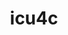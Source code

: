 ---
title: "icu4c"
layout: cache
categories: [package, develop]
meta: {"compilers": ["cce@=18.0.0", "gcc@=10.3.0", "gcc@=11.1.0", "gcc@=11.4.0", "gcc@=12.4.0", "gcc@=13.2.0", "gcc@=7.3.1", "gcc@=7.5.0", "gcc@=9.4.0", "oneapi@=2024.2.1"], "num_specs": 133, "num_specs_by_stack": {"aws-isc": 1, "aws-isc-aarch64": 1, "aws-pcluster-neoverse_v1": 5, "aws-pcluster-x86_64_v4": 10, "build_systems": 5, "data-vis-sdk": 6, "e4s": 33, "e4s-cray-rhel": 6, "e4s-cray-sles": 2, "e4s-neoverse-v2": 16, "e4s-neoverse_v1": 6, "e4s-oneapi": 27, "e4s-power": 3, "e4s-rocm-external": 7, "hep": 6, "ml-linux-x86_64-rocm": 6, "root": 133}, "oss": ["amzn2", "rhel8", "sle_hpc15", "ubuntu18.04", "ubuntu20.04", "ubuntu22.04", "ubuntu24.04"], "platforms": ["linux"], "stacks": ["aws-isc", "aws-isc-aarch64", "aws-pcluster-neoverse_v1", "aws-pcluster-x86_64_v4", "build_systems", "data-vis-sdk", "e4s", "e4s-cray-rhel", "e4s-cray-sles", "e4s-neoverse-v2", "e4s-neoverse_v1", "e4s-oneapi", "e4s-power", "e4s-rocm-external", "hep", "ml-linux-x86_64-rocm", "root"], "targets": ["aarch64", "neoverse_v1", "neoverse_v2", "ppc64le", "x86_64_v3", "x86_64_v4"], "versions": ["74.2", "76.1"]}
spec_details: [{"compiler": "gcc@=13.2.0", "hash": "2dycgjftz2xmjqbgqxnlfvg4mc3ch3q7", "os": "ubuntu24.04", "platform": "linux", "size": "-", "stacks": ["ml-linux-x86_64-rocm", "root"], "tarball": "https://binaries.spack.io/develop/build_cache/linux-ubuntu24.04-x86_64_v3/gcc-13.2.0/icu4c-74.2/linux-ubuntu24.04-x86_64_v3-gcc-13.2.0-icu4c-74.2-2dycgjftz2xmjqbgqxnlfvg4mc3ch3q7.spack", "target": "x86_64_v3", "variants": ["build_system=autotools", "cxxstd=11"], "versions": ["74.2"]}, {"compiler": "gcc@=7.5.0", "hash": "2hjjama2ca3eojd4ncenxho35m4kvoaa", "os": "ubuntu18.04", "platform": "linux", "size": "-", "stacks": ["build_systems", "root"], "tarball": "https://binaries.spack.io/develop/build_cache/linux-ubuntu18.04-x86_64_v3/gcc-7.5.0/icu4c-74.2/linux-ubuntu18.04-x86_64_v3-gcc-7.5.0-icu4c-74.2-2hjjama2ca3eojd4ncenxho35m4kvoaa.spack", "target": "x86_64_v3", "variants": ["build_system=autotools", "cxxstd=11"], "versions": ["74.2"]}, {"compiler": "gcc@=12.4.0", "hash": "2mwza352e4biuxl7u5z3b6kxkhknjqoc", "os": "amzn2", "platform": "linux", "size": "-", "stacks": ["aws-pcluster-neoverse_v1", "root"], "tarball": "https://binaries.spack.io/develop/build_cache/linux-amzn2-neoverse_v1/gcc-12.4.0/icu4c-74.2/linux-amzn2-neoverse_v1-gcc-12.4.0-icu4c-74.2-2mwza352e4biuxl7u5z3b6kxkhknjqoc.spack", "target": "neoverse_v1", "variants": ["build_system=autotools", "cxxstd=11"], "versions": ["74.2"]}, {"compiler": "gcc@=11.4.0", "hash": "3ccrvafnd7i5oo6dv3qziqehnow5w2hq", "os": "ubuntu22.04", "platform": "linux", "size": "-", "stacks": ["hep", "root"], "tarball": "https://binaries.spack.io/develop/build_cache/linux-ubuntu22.04-x86_64_v3/gcc-11.4.0/icu4c-74.2/linux-ubuntu22.04-x86_64_v3-gcc-11.4.0-icu4c-74.2-3ccrvafnd7i5oo6dv3qziqehnow5w2hq.spack", "target": "x86_64_v3", "variants": ["build_system=autotools", "cxxstd=11"], "versions": ["74.2"]}, {"compiler": "oneapi@=2024.2.1", "hash": "3fyvt726uvox6hojzk6kyc7x3aiqata2", "os": "ubuntu22.04", "platform": "linux", "size": "-", "stacks": ["e4s-oneapi", "root"], "tarball": "https://binaries.spack.io/develop/build_cache/linux-ubuntu22.04-x86_64_v3/oneapi-2024.2.1/icu4c-76.1/linux-ubuntu22.04-x86_64_v3-oneapi-2024.2.1-icu4c-76.1-3fyvt726uvox6hojzk6kyc7x3aiqata2.spack", "target": "x86_64_v3", "variants": ["build_system=autotools", "cxxstd=17"], "versions": ["76.1"]}, {"compiler": "gcc@=11.4.0", "hash": "3mv6ongcc2t7hxjuypibzcrfwekqnsu7", "os": "ubuntu22.04", "platform": "linux", "size": "-", "stacks": ["e4s-neoverse-v2", "root"], "tarball": "https://binaries.spack.io/develop/build_cache/linux-ubuntu22.04-neoverse_v2/gcc-11.4.0/icu4c-74.2/linux-ubuntu22.04-neoverse_v2-gcc-11.4.0-icu4c-74.2-3mv6ongcc2t7hxjuypibzcrfwekqnsu7.spack", "target": "neoverse_v2", "variants": ["build_system=autotools", "cxxstd=11"], "versions": ["74.2"]}, {"compiler": "oneapi@=2024.2.1", "hash": "4i5decjzn5smtytq23lltwoqhid2cisw", "os": "ubuntu22.04", "platform": "linux", "size": "-", "stacks": ["e4s-oneapi", "root"], "tarball": "https://binaries.spack.io/develop/build_cache/linux-ubuntu22.04-x86_64_v3/oneapi-2024.2.1/icu4c-74.2/linux-ubuntu22.04-x86_64_v3-oneapi-2024.2.1-icu4c-74.2-4i5decjzn5smtytq23lltwoqhid2cisw.spack", "target": "x86_64_v3", "variants": ["build_system=autotools", "cxxstd=11"], "versions": ["74.2"]}, {"compiler": "gcc@=12.4.0", "hash": "4ijedl6gedqnsy4tvbrpkvpnxvljogjk", "os": "amzn2", "platform": "linux", "size": "-", "stacks": ["aws-pcluster-x86_64_v4", "root"], "tarball": "https://binaries.spack.io/develop/build_cache/linux-amzn2-x86_64_v3/gcc-12.4.0/icu4c-74.2/linux-amzn2-x86_64_v3-gcc-12.4.0-icu4c-74.2-4ijedl6gedqnsy4tvbrpkvpnxvljogjk.spack", "target": "x86_64_v3", "variants": ["build_system=autotools", "cxxstd=11"], "versions": ["74.2"]}, {"compiler": "oneapi@=2024.2.1", "hash": "4ot4tq7rkiek5qb7w3kilh6osi7dihz6", "os": "ubuntu22.04", "platform": "linux", "size": "-", "stacks": ["e4s-oneapi", "root"], "tarball": "https://binaries.spack.io/develop/build_cache/linux-ubuntu22.04-x86_64_v3/oneapi-2024.2.1/icu4c-76.1/linux-ubuntu22.04-x86_64_v3-oneapi-2024.2.1-icu4c-76.1-4ot4tq7rkiek5qb7w3kilh6osi7dihz6.spack", "target": "x86_64_v3", "variants": ["build_system=autotools", "cxxstd=17"], "versions": ["76.1"]}, {"compiler": "gcc@=11.4.0", "hash": "4qghe5lcrnb4zzeaata3m6ibjha6imbn", "os": "ubuntu22.04", "platform": "linux", "size": "-", "stacks": ["e4s", "root"], "tarball": "https://binaries.spack.io/develop/build_cache/linux-ubuntu22.04-x86_64_v3/gcc-11.4.0/icu4c-76.1/linux-ubuntu22.04-x86_64_v3-gcc-11.4.0-icu4c-76.1-4qghe5lcrnb4zzeaata3m6ibjha6imbn.spack", "target": "x86_64_v3", "variants": ["build_system=autotools", "cxxstd=17"], "versions": ["76.1"]}, {"compiler": "gcc@=11.4.0", "hash": "4ulmo6rbhhr47pa333cwkbp5g5n35jej", "os": "ubuntu22.04", "platform": "linux", "size": "-", "stacks": ["e4s", "root"], "tarball": "https://binaries.spack.io/develop/build_cache/linux-ubuntu22.04-x86_64_v3/gcc-11.4.0/icu4c-76.1/linux-ubuntu22.04-x86_64_v3-gcc-11.4.0-icu4c-76.1-4ulmo6rbhhr47pa333cwkbp5g5n35jej.spack", "target": "x86_64_v3", "variants": ["build_system=autotools", "cxxstd=17"], "versions": ["76.1"]}, {"compiler": "gcc@=11.4.0", "hash": "5ghighypwfp5aetmepl4vusjy7iii5jh", "os": "ubuntu22.04", "platform": "linux", "size": "-", "stacks": ["hep", "root"], "tarball": "https://binaries.spack.io/develop/build_cache/linux-ubuntu22.04-x86_64_v3/gcc-11.4.0/icu4c-74.2/linux-ubuntu22.04-x86_64_v3-gcc-11.4.0-icu4c-74.2-5ghighypwfp5aetmepl4vusjy7iii5jh.spack", "target": "x86_64_v3", "variants": ["build_system=autotools", "cxxstd=11"], "versions": ["74.2"]}, {"compiler": "gcc@=11.1.0", "hash": "5j4irz475swhfgw45ukweqgizc3v7dhj", "os": "ubuntu20.04", "platform": "linux", "size": "-", "stacks": ["data-vis-sdk", "root"], "tarball": "https://binaries.spack.io/develop/build_cache/linux-ubuntu20.04-x86_64_v3/gcc-11.1.0/icu4c-74.2/linux-ubuntu20.04-x86_64_v3-gcc-11.1.0-icu4c-74.2-5j4irz475swhfgw45ukweqgizc3v7dhj.spack", "target": "x86_64_v3", "variants": ["build_system=autotools", "cxxstd=11"], "versions": ["74.2"]}, {"compiler": "gcc@=12.4.0", "hash": "66rlggkhgnvcc7ur5knlv4rdy3hdv2dc", "os": "amzn2", "platform": "linux", "size": "-", "stacks": ["aws-pcluster-x86_64_v4", "root"], "tarball": "https://binaries.spack.io/develop/build_cache/linux-amzn2-x86_64_v4/gcc-12.4.0/icu4c-74.2/linux-amzn2-x86_64_v4-gcc-12.4.0-icu4c-74.2-66rlggkhgnvcc7ur5knlv4rdy3hdv2dc.spack", "target": "x86_64_v4", "variants": ["build_system=autotools", "cxxstd=11"], "versions": ["74.2"]}, {"compiler": "oneapi@=2024.2.1", "hash": "6mmnneebl74jy4gy5hta2ub6niln7dgu", "os": "ubuntu22.04", "platform": "linux", "size": "-", "stacks": ["e4s-oneapi", "root"], "tarball": "https://binaries.spack.io/develop/build_cache/linux-ubuntu22.04-x86_64_v3/oneapi-2024.2.1/icu4c-74.2/linux-ubuntu22.04-x86_64_v3-oneapi-2024.2.1-icu4c-74.2-6mmnneebl74jy4gy5hta2ub6niln7dgu.spack", "target": "x86_64_v3", "variants": ["build_system=autotools", "cxxstd=11"], "versions": ["74.2"]}, {"compiler": "gcc@=11.4.0", "hash": "6mxe7ubntpiui3akkgk3dt5auqfos2ll", "os": "ubuntu22.04", "platform": "linux", "size": "-", "stacks": ["e4s", "root"], "tarball": "https://binaries.spack.io/develop/build_cache/linux-ubuntu22.04-x86_64_v3/gcc-11.4.0/icu4c-74.2/linux-ubuntu22.04-x86_64_v3-gcc-11.4.0-icu4c-74.2-6mxe7ubntpiui3akkgk3dt5auqfos2ll.spack", "target": "x86_64_v3", "variants": ["build_system=autotools", "cxxstd=11"], "versions": ["74.2"]}, {"compiler": "oneapi@=2024.2.1", "hash": "6p4nk5voas3utzjtvqigezmoo2wu5elq", "os": "ubuntu22.04", "platform": "linux", "size": "-", "stacks": ["e4s-oneapi", "root"], "tarball": "https://binaries.spack.io/develop/build_cache/linux-ubuntu22.04-x86_64_v3/oneapi-2024.2.1/icu4c-74.2/linux-ubuntu22.04-x86_64_v3-oneapi-2024.2.1-icu4c-74.2-6p4nk5voas3utzjtvqigezmoo2wu5elq.spack", "target": "x86_64_v3", "variants": ["build_system=autotools", "cxxstd=11"], "versions": ["74.2"]}, {"compiler": "oneapi@=2024.2.1", "hash": "6pqifqsjtxgj65rx7d525qyzv7noooyv", "os": "ubuntu22.04", "platform": "linux", "size": "-", "stacks": ["e4s-oneapi", "root"], "tarball": "https://binaries.spack.io/develop/build_cache/linux-ubuntu22.04-x86_64_v3/oneapi-2024.2.1/icu4c-74.2/linux-ubuntu22.04-x86_64_v3-oneapi-2024.2.1-icu4c-74.2-6pqifqsjtxgj65rx7d525qyzv7noooyv.spack", "target": "x86_64_v3", "variants": ["build_system=autotools", "cxxstd=11"], "versions": ["74.2"]}, {"compiler": "gcc@=11.4.0", "hash": "6sfjmhjfmwpmvkvflns3a4kzflz2q4fg", "os": "ubuntu22.04", "platform": "linux", "size": "-", "stacks": ["e4s-neoverse-v2", "root"], "tarball": "https://binaries.spack.io/develop/build_cache/linux-ubuntu22.04-neoverse_v2/gcc-11.4.0/icu4c-76.1/linux-ubuntu22.04-neoverse_v2-gcc-11.4.0-icu4c-76.1-6sfjmhjfmwpmvkvflns3a4kzflz2q4fg.spack", "target": "neoverse_v2", "variants": ["build_system=autotools", "cxxstd=17"], "versions": ["76.1"]}, {"compiler": "oneapi@=2024.2.1", "hash": "6wbxpjfi7hlfzlq43ztmadqx6clk5m4s", "os": "ubuntu22.04", "platform": "linux", "size": "-", "stacks": ["e4s-oneapi", "root"], "tarball": "https://binaries.spack.io/develop/build_cache/linux-ubuntu22.04-x86_64_v3/oneapi-2024.2.1/icu4c-76.1/linux-ubuntu22.04-x86_64_v3-oneapi-2024.2.1-icu4c-76.1-6wbxpjfi7hlfzlq43ztmadqx6clk5m4s.spack", "target": "x86_64_v3", "variants": ["build_system=autotools", "cxxstd=17"], "versions": ["76.1"]}, {"compiler": "oneapi@=2024.2.1", "hash": "6zy76eucvtzhu5gbyn3mlnpre7xzgtli", "os": "ubuntu22.04", "platform": "linux", "size": "-", "stacks": ["e4s-oneapi", "root"], "tarball": "https://binaries.spack.io/develop/build_cache/linux-ubuntu22.04-x86_64_v3/oneapi-2024.2.1/icu4c-76.1/linux-ubuntu22.04-x86_64_v3-oneapi-2024.2.1-icu4c-76.1-6zy76eucvtzhu5gbyn3mlnpre7xzgtli.spack", "target": "x86_64_v3", "variants": ["build_system=autotools", "cxxstd=17"], "versions": ["76.1"]}, {"compiler": "gcc@=11.4.0", "hash": "76ylykgctcfpu2h6bmd3sr6njqoncpdq", "os": "ubuntu22.04", "platform": "linux", "size": "-", "stacks": ["hep", "root"], "tarball": "https://binaries.spack.io/develop/build_cache/linux-ubuntu22.04-x86_64_v3/gcc-11.4.0/icu4c-74.2/linux-ubuntu22.04-x86_64_v3-gcc-11.4.0-icu4c-74.2-76ylykgctcfpu2h6bmd3sr6njqoncpdq.spack", "target": "x86_64_v3", "variants": ["build_system=autotools", "cxxstd=11"], "versions": ["74.2"]}, {"compiler": "gcc@=12.4.0", "hash": "7dz3pd7bg5ctfj7hkixgmxos7sgyngrl", "os": "amzn2", "platform": "linux", "size": "-", "stacks": ["aws-pcluster-x86_64_v4", "root"], "tarball": "https://binaries.spack.io/develop/build_cache/linux-amzn2-x86_64_v4/gcc-12.4.0/icu4c-74.2/linux-amzn2-x86_64_v4-gcc-12.4.0-icu4c-74.2-7dz3pd7bg5ctfj7hkixgmxos7sgyngrl.spack", "target": "x86_64_v4", "variants": ["build_system=autotools", "cxxstd=11"], "versions": ["74.2"]}, {"compiler": "gcc@=11.4.0", "hash": "7onkacywafridtfukmrc5mdiekjbpubx", "os": "ubuntu22.04", "platform": "linux", "size": "-", "stacks": ["e4s-neoverse-v2", "root"], "tarball": "https://binaries.spack.io/develop/build_cache/linux-ubuntu22.04-neoverse_v2/gcc-11.4.0/icu4c-74.2/linux-ubuntu22.04-neoverse_v2-gcc-11.4.0-icu4c-74.2-7onkacywafridtfukmrc5mdiekjbpubx.spack", "target": "neoverse_v2", "variants": ["build_system=autotools", "cxxstd=11"], "versions": ["74.2"]}, {"compiler": "gcc@=12.4.0", "hash": "7s5wwqan45kevxibhxmkvyoce6xohdjb", "os": "amzn2", "platform": "linux", "size": "-", "stacks": ["aws-pcluster-x86_64_v4", "root"], "tarball": "https://binaries.spack.io/develop/build_cache/linux-amzn2-x86_64_v3/gcc-12.4.0/icu4c-74.2/linux-amzn2-x86_64_v3-gcc-12.4.0-icu4c-74.2-7s5wwqan45kevxibhxmkvyoce6xohdjb.spack", "target": "x86_64_v3", "variants": ["build_system=autotools", "cxxstd=11"], "versions": ["74.2"]}, {"compiler": "gcc@=11.1.0", "hash": "7wxvzpp2pgouigqparcw4j2r73ufylzr", "os": "ubuntu20.04", "platform": "linux", "size": "-", "stacks": ["data-vis-sdk", "root"], "tarball": "https://binaries.spack.io/develop/build_cache/linux-ubuntu20.04-x86_64_v3/gcc-11.1.0/icu4c-74.2/linux-ubuntu20.04-x86_64_v3-gcc-11.1.0-icu4c-74.2-7wxvzpp2pgouigqparcw4j2r73ufylzr.spack", "target": "x86_64_v3", "variants": ["build_system=autotools", "cxxstd=11"], "versions": ["74.2"]}, {"compiler": "gcc@=7.3.1", "hash": "7y5hupo5gvjuvmeowivmf5o5tzwgxa3c", "os": "amzn2", "platform": "linux", "size": "-", "stacks": ["aws-isc", "root"], "tarball": "https://binaries.spack.io/develop/build_cache/linux-amzn2-x86_64_v3/gcc-7.3.1/icu4c-74.2/linux-amzn2-x86_64_v3-gcc-7.3.1-icu4c-74.2-7y5hupo5gvjuvmeowivmf5o5tzwgxa3c.spack", "target": "x86_64_v3", "variants": ["build_system=autotools", "cxxstd=11"], "versions": ["74.2"]}, {"compiler": "oneapi@=2024.2.1", "hash": "7yz6jw4agg3isl4r7fhxmu2tvs6jgi6y", "os": "ubuntu22.04", "platform": "linux", "size": "-", "stacks": ["e4s-oneapi", "root"], "tarball": "https://binaries.spack.io/develop/build_cache/linux-ubuntu22.04-x86_64_v3/oneapi-2024.2.1/icu4c-74.2/linux-ubuntu22.04-x86_64_v3-oneapi-2024.2.1-icu4c-74.2-7yz6jw4agg3isl4r7fhxmu2tvs6jgi6y.spack", "target": "x86_64_v3", "variants": ["build_system=autotools", "cxxstd=11"], "versions": ["74.2"]}, {"compiler": "cce@=18.0.0", "hash": "a32tial5t7dbbse56z5pzlcx5vhuf7bg", "os": "rhel8", "platform": "linux", "size": "-", "stacks": ["e4s-cray-rhel", "root"], "tarball": "https://binaries.spack.io/develop/build_cache/linux-rhel8-x86_64_v3/cce-18.0.0/icu4c-74.2/linux-rhel8-x86_64_v3-cce-18.0.0-icu4c-74.2-a32tial5t7dbbse56z5pzlcx5vhuf7bg.spack", "target": "x86_64_v3", "variants": ["build_system=autotools", "cxxstd=11"], "versions": ["74.2"]}, {"compiler": "gcc@=12.4.0", "hash": "a4chyz3n5yunivzhrozzo7e3fiq52w4z", "os": "amzn2", "platform": "linux", "size": "-", "stacks": ["aws-pcluster-x86_64_v4", "root"], "tarball": "https://binaries.spack.io/develop/build_cache/linux-amzn2-x86_64_v3/gcc-12.4.0/icu4c-74.2/linux-amzn2-x86_64_v3-gcc-12.4.0-icu4c-74.2-a4chyz3n5yunivzhrozzo7e3fiq52w4z.spack", "target": "x86_64_v3", "variants": ["build_system=autotools", "cxxstd=11"], "versions": ["74.2"]}, {"compiler": "gcc@=11.4.0", "hash": "a7az2nppti6ip2cx3cct4h7xmi4y36fw", "os": "ubuntu22.04", "platform": "linux", "size": "-", "stacks": ["e4s-neoverse-v2", "root"], "tarball": "https://binaries.spack.io/develop/build_cache/linux-ubuntu22.04-neoverse_v2/gcc-11.4.0/icu4c-74.2/linux-ubuntu22.04-neoverse_v2-gcc-11.4.0-icu4c-74.2-a7az2nppti6ip2cx3cct4h7xmi4y36fw.spack", "target": "neoverse_v2", "variants": ["build_system=autotools", "cxxstd=17"], "versions": ["74.2"]}, {"compiler": "gcc@=11.4.0", "hash": "adybkmc3ta5wofhn3gmj2wjcyjpuptqu", "os": "ubuntu22.04", "platform": "linux", "size": "-", "stacks": ["e4s", "root"], "tarball": "https://binaries.spack.io/develop/build_cache/linux-ubuntu22.04-x86_64_v3/gcc-11.4.0/icu4c-76.1/linux-ubuntu22.04-x86_64_v3-gcc-11.4.0-icu4c-76.1-adybkmc3ta5wofhn3gmj2wjcyjpuptqu.spack", "target": "x86_64_v3", "variants": ["build_system=autotools", "cxxstd=17"], "versions": ["76.1"]}, {"compiler": "gcc@=12.4.0", "hash": "ahl6g4dn32rmi2wjd2rudlxi5ydnmk5y", "os": "amzn2", "platform": "linux", "size": "-", "stacks": ["aws-pcluster-x86_64_v4", "root"], "tarball": "https://binaries.spack.io/develop/build_cache/linux-amzn2-x86_64_v4/gcc-12.4.0/icu4c-74.2/linux-amzn2-x86_64_v4-gcc-12.4.0-icu4c-74.2-ahl6g4dn32rmi2wjd2rudlxi5ydnmk5y.spack", "target": "x86_64_v4", "variants": ["build_system=autotools", "cxxstd=11"], "versions": ["74.2"]}, {"compiler": "gcc@=11.4.0", "hash": "ajo5wwuybh3lkowviqa75x3ehqni3faz", "os": "ubuntu22.04", "platform": "linux", "size": "-", "stacks": ["e4s", "root"], "tarball": "https://binaries.spack.io/develop/build_cache/linux-ubuntu22.04-x86_64_v3/gcc-11.4.0/icu4c-76.1/linux-ubuntu22.04-x86_64_v3-gcc-11.4.0-icu4c-76.1-ajo5wwuybh3lkowviqa75x3ehqni3faz.spack", "target": "x86_64_v3", "variants": ["build_system=autotools", "cxxstd=17"], "versions": ["76.1"]}, {"compiler": "gcc@=11.4.0", "hash": "aoyfz4u46cxtbqbo63liometlq4r5asy", "os": "ubuntu22.04", "platform": "linux", "size": "-", "stacks": ["e4s-neoverse_v1", "root"], "tarball": "https://binaries.spack.io/develop/build_cache/linux-ubuntu22.04-neoverse_v1/gcc-11.4.0/icu4c-74.2/linux-ubuntu22.04-neoverse_v1-gcc-11.4.0-icu4c-74.2-aoyfz4u46cxtbqbo63liometlq4r5asy.spack", "target": "neoverse_v1", "variants": ["build_system=autotools", "cxxstd=17"], "versions": ["74.2"]}, {"compiler": "gcc@=11.4.0", "hash": "aq4lu6fjktimd5gtcxegqokcxqeqrdpu", "os": "ubuntu22.04", "platform": "linux", "size": "-", "stacks": ["e4s", "e4s-rocm-external", "root"], "tarball": "https://binaries.spack.io/develop/build_cache/linux-ubuntu22.04-x86_64_v3/gcc-11.4.0/icu4c-76.1/linux-ubuntu22.04-x86_64_v3-gcc-11.4.0-icu4c-76.1-aq4lu6fjktimd5gtcxegqokcxqeqrdpu.spack", "target": "x86_64_v3", "variants": ["build_system=autotools", "cxxstd=17"], "versions": ["76.1"]}, {"compiler": "oneapi@=2024.2.1", "hash": "aydwge2tmkxg2ae4syuw5tfgecbqjehn", "os": "ubuntu22.04", "platform": "linux", "size": "-", "stacks": ["e4s-oneapi", "root"], "tarball": "https://binaries.spack.io/develop/build_cache/linux-ubuntu22.04-x86_64_v3/oneapi-2024.2.1/icu4c-74.2/linux-ubuntu22.04-x86_64_v3-oneapi-2024.2.1-icu4c-74.2-aydwge2tmkxg2ae4syuw5tfgecbqjehn.spack", "target": "x86_64_v3", "variants": ["build_system=autotools", "cxxstd=17"], "versions": ["74.2"]}, {"compiler": "gcc@=13.2.0", "hash": "ayzgk246yx4swpl34lmzgv7pmn36nj3y", "os": "ubuntu24.04", "platform": "linux", "size": "-", "stacks": ["ml-linux-x86_64-rocm", "root"], "tarball": "https://binaries.spack.io/develop/build_cache/linux-ubuntu24.04-x86_64_v3/gcc-13.2.0/icu4c-74.2/linux-ubuntu24.04-x86_64_v3-gcc-13.2.0-icu4c-74.2-ayzgk246yx4swpl34lmzgv7pmn36nj3y.spack", "target": "x86_64_v3", "variants": ["build_system=autotools", "cxxstd=11"], "versions": ["74.2"]}, {"compiler": "gcc@=11.4.0", "hash": "biiz6xdzajtjvxpb25ekx4jlnc57vjl2", "os": "ubuntu22.04", "platform": "linux", "size": "-", "stacks": ["hep", "root"], "tarball": "https://binaries.spack.io/develop/build_cache/linux-ubuntu22.04-x86_64_v3/gcc-11.4.0/icu4c-74.2/linux-ubuntu22.04-x86_64_v3-gcc-11.4.0-icu4c-74.2-biiz6xdzajtjvxpb25ekx4jlnc57vjl2.spack", "target": "x86_64_v3", "variants": ["build_system=autotools", "cxxstd=11"], "versions": ["74.2"]}, {"compiler": "gcc@=11.4.0", "hash": "bjrq7hr5pz5ddhksjc6vjfdre54kxx4c", "os": "ubuntu22.04", "platform": "linux", "size": "-", "stacks": ["e4s-neoverse_v1", "root"], "tarball": "https://binaries.spack.io/develop/build_cache/linux-ubuntu22.04-neoverse_v1/gcc-11.4.0/icu4c-74.2/linux-ubuntu22.04-neoverse_v1-gcc-11.4.0-icu4c-74.2-bjrq7hr5pz5ddhksjc6vjfdre54kxx4c.spack", "target": "neoverse_v1", "variants": ["build_system=autotools", "cxxstd=11"], "versions": ["74.2"]}, {"compiler": "gcc@=11.4.0", "hash": "bqzd2c7enpibtq477a6qvcql37iyjpc5", "os": "ubuntu22.04", "platform": "linux", "size": "-", "stacks": ["e4s-neoverse-v2", "root"], "tarball": "https://binaries.spack.io/develop/build_cache/linux-ubuntu22.04-neoverse_v2/gcc-11.4.0/icu4c-74.2/linux-ubuntu22.04-neoverse_v2-gcc-11.4.0-icu4c-74.2-bqzd2c7enpibtq477a6qvcql37iyjpc5.spack", "target": "neoverse_v2", "variants": ["build_system=autotools", "cxxstd=11"], "versions": ["74.2"]}, {"compiler": "gcc@=10.3.0", "hash": "c6fih3uxannj3yxwkmmzmwndz6mmrxay", "os": "sle_hpc15", "platform": "linux", "size": "-", "stacks": ["e4s-cray-sles", "root"], "tarball": "https://binaries.spack.io/develop/build_cache/linux-sle_hpc15-x86_64_v4/gcc-10.3.0/icu4c-74.2/linux-sle_hpc15-x86_64_v4-gcc-10.3.0-icu4c-74.2-c6fih3uxannj3yxwkmmzmwndz6mmrxay.spack", "target": "x86_64_v4", "variants": ["build_system=autotools", "cxxstd=11"], "versions": ["74.2"]}, {"compiler": "cce@=18.0.0", "hash": "ci7b245uegpdeevmh5jsaq324vjhc44f", "os": "rhel8", "platform": "linux", "size": "-", "stacks": ["e4s-cray-rhel", "root"], "tarball": "https://binaries.spack.io/develop/build_cache/linux-rhel8-x86_64_v3/cce-18.0.0/icu4c-74.2/linux-rhel8-x86_64_v3-cce-18.0.0-icu4c-74.2-ci7b245uegpdeevmh5jsaq324vjhc44f.spack", "target": "x86_64_v3", "variants": ["build_system=autotools", "cxxstd=11"], "versions": ["74.2"]}, {"compiler": "gcc@=11.4.0", "hash": "cj3a2h2ncybrv7unb7l347fffxyrqneh", "os": "ubuntu22.04", "platform": "linux", "size": "-", "stacks": ["e4s-neoverse-v2", "root"], "tarball": "https://binaries.spack.io/develop/build_cache/linux-ubuntu22.04-neoverse_v2/gcc-11.4.0/icu4c-76.1/linux-ubuntu22.04-neoverse_v2-gcc-11.4.0-icu4c-76.1-cj3a2h2ncybrv7unb7l347fffxyrqneh.spack", "target": "neoverse_v2", "variants": ["build_system=autotools", "cxxstd=17"], "versions": ["76.1"]}, {"compiler": "gcc@=7.5.0", "hash": "dckyqaxwnuw6pyznbcunr3kbkgj5f3ge", "os": "ubuntu18.04", "platform": "linux", "size": "-", "stacks": ["build_systems", "root"], "tarball": "https://binaries.spack.io/develop/build_cache/linux-ubuntu18.04-x86_64_v3/gcc-7.5.0/icu4c-74.2/linux-ubuntu18.04-x86_64_v3-gcc-7.5.0-icu4c-74.2-dckyqaxwnuw6pyznbcunr3kbkgj5f3ge.spack", "target": "x86_64_v3", "variants": ["build_system=autotools", "cxxstd=11"], "versions": ["74.2"]}, {"compiler": "oneapi@=2024.2.1", "hash": "djuewmliax4o3i64ydwwkonekg6ipsbm", "os": "ubuntu22.04", "platform": "linux", "size": "-", "stacks": ["e4s-oneapi", "root"], "tarball": "https://binaries.spack.io/develop/build_cache/linux-ubuntu22.04-x86_64_v3/oneapi-2024.2.1/icu4c-76.1/linux-ubuntu22.04-x86_64_v3-oneapi-2024.2.1-icu4c-76.1-djuewmliax4o3i64ydwwkonekg6ipsbm.spack", "target": "x86_64_v3", "variants": ["build_system=autotools", "cxxstd=17"], "versions": ["76.1"]}, {"compiler": "cce@=18.0.0", "hash": "dkmd5f54fs6y5pky5qe3ppj7prhmhdsk", "os": "rhel8", "platform": "linux", "size": "-", "stacks": ["e4s-cray-rhel", "root"], "tarball": "https://binaries.spack.io/develop/build_cache/linux-rhel8-x86_64_v3/cce-18.0.0/icu4c-74.2/linux-rhel8-x86_64_v3-cce-18.0.0-icu4c-74.2-dkmd5f54fs6y5pky5qe3ppj7prhmhdsk.spack", "target": "x86_64_v3", "variants": ["build_system=autotools", "cxxstd=11"], "versions": ["74.2"]}, {"compiler": "oneapi@=2024.2.1", "hash": "dqwertfi7e4uopachw7b56rfe77kfior", "os": "ubuntu22.04", "platform": "linux", "size": "-", "stacks": ["e4s-oneapi", "root"], "tarball": "https://binaries.spack.io/develop/build_cache/linux-ubuntu22.04-x86_64_v3/oneapi-2024.2.1/icu4c-76.1/linux-ubuntu22.04-x86_64_v3-oneapi-2024.2.1-icu4c-76.1-dqwertfi7e4uopachw7b56rfe77kfior.spack", "target": "x86_64_v3", "variants": ["build_system=autotools", "cxxstd=17"], "versions": ["76.1"]}, {"compiler": "gcc@=7.3.1", "hash": "du52afdmrskhi5y6mzimoguq4tchrn4c", "os": "amzn2", "platform": "linux", "size": "-", "stacks": ["aws-isc-aarch64", "root"], "tarball": "https://binaries.spack.io/develop/build_cache/linux-amzn2-aarch64/gcc-7.3.1/icu4c-74.2/linux-amzn2-aarch64-gcc-7.3.1-icu4c-74.2-du52afdmrskhi5y6mzimoguq4tchrn4c.spack", "target": "aarch64", "variants": ["build_system=autotools", "cxxstd=11"], "versions": ["74.2"]}, {"compiler": "gcc@=11.4.0", "hash": "dvyeflwhebh2z7qetrgwzt2etabuoa6v", "os": "ubuntu22.04", "platform": "linux", "size": "-", "stacks": ["e4s-neoverse_v1", "root"], "tarball": "https://binaries.spack.io/develop/build_cache/linux-ubuntu22.04-neoverse_v1/gcc-11.4.0/icu4c-74.2/linux-ubuntu22.04-neoverse_v1-gcc-11.4.0-icu4c-74.2-dvyeflwhebh2z7qetrgwzt2etabuoa6v.spack", "target": "neoverse_v1", "variants": ["build_system=autotools", "cxxstd=17"], "versions": ["74.2"]}, {"compiler": "gcc@=11.4.0", "hash": "e47ydzl7p4ob2m765tsdn6ne7fjjeprn", "os": "ubuntu22.04", "platform": "linux", "size": "-", "stacks": ["e4s", "e4s-rocm-external", "root"], "tarball": "https://binaries.spack.io/develop/build_cache/linux-ubuntu22.04-x86_64_v3/gcc-11.4.0/icu4c-74.2/linux-ubuntu22.04-x86_64_v3-gcc-11.4.0-icu4c-74.2-e47ydzl7p4ob2m765tsdn6ne7fjjeprn.spack", "target": "x86_64_v3", "variants": ["build_system=autotools", "cxxstd=17"], "versions": ["74.2"]}, {"compiler": "gcc@=11.4.0", "hash": "ek2egn6tgi4xoh5tdyjrh63ujtujia4x", "os": "ubuntu22.04", "platform": "linux", "size": "-", "stacks": ["e4s", "e4s-rocm-external", "root"], "tarball": "https://binaries.spack.io/develop/build_cache/linux-ubuntu22.04-x86_64_v3/gcc-11.4.0/icu4c-76.1/linux-ubuntu22.04-x86_64_v3-gcc-11.4.0-icu4c-76.1-ek2egn6tgi4xoh5tdyjrh63ujtujia4x.spack", "target": "x86_64_v3", "variants": ["build_system=autotools", "cxxstd=17"], "versions": ["76.1"]}, {"compiler": "gcc@=13.2.0", "hash": "eqluhajomhwsmlm77seoxubtgnvcrpli", "os": "ubuntu24.04", "platform": "linux", "size": "-", "stacks": ["ml-linux-x86_64-rocm", "root"], "tarball": "https://binaries.spack.io/develop/build_cache/linux-ubuntu24.04-x86_64_v3/gcc-13.2.0/icu4c-74.2/linux-ubuntu24.04-x86_64_v3-gcc-13.2.0-icu4c-74.2-eqluhajomhwsmlm77seoxubtgnvcrpli.spack", "target": "x86_64_v3", "variants": ["build_system=autotools", "cxxstd=11"], "versions": ["74.2"]}, {"compiler": "gcc@=11.1.0", "hash": "es2csebxieailnubywdvrym43mvwwptq", "os": "ubuntu20.04", "platform": "linux", "size": "-", "stacks": ["data-vis-sdk", "root"], "tarball": "https://binaries.spack.io/develop/build_cache/linux-ubuntu20.04-x86_64_v3/gcc-11.1.0/icu4c-74.2/linux-ubuntu20.04-x86_64_v3-gcc-11.1.0-icu4c-74.2-es2csebxieailnubywdvrym43mvwwptq.spack", "target": "x86_64_v3", "variants": ["build_system=autotools", "cxxstd=11"], "versions": ["74.2"]}, {"compiler": "gcc@=11.4.0", "hash": "f6nft4x2n7dzrxzkox67s3h5rupvjjzd", "os": "ubuntu22.04", "platform": "linux", "size": "-", "stacks": ["e4s", "root"], "tarball": "https://binaries.spack.io/develop/build_cache/linux-ubuntu22.04-x86_64_v3/gcc-11.4.0/icu4c-76.1/linux-ubuntu22.04-x86_64_v3-gcc-11.4.0-icu4c-76.1-f6nft4x2n7dzrxzkox67s3h5rupvjjzd.spack", "target": "x86_64_v3", "variants": ["build_system=autotools", "cxxstd=17"], "versions": ["76.1"]}, {"compiler": "gcc@=11.4.0", "hash": "g4pwphhecqvofsfjoytpwed4jczrpk3q", "os": "ubuntu22.04", "platform": "linux", "size": "-", "stacks": ["e4s", "root"], "tarball": "https://binaries.spack.io/develop/build_cache/linux-ubuntu22.04-x86_64_v3/gcc-11.4.0/icu4c-74.2/linux-ubuntu22.04-x86_64_v3-gcc-11.4.0-icu4c-74.2-g4pwphhecqvofsfjoytpwed4jczrpk3q.spack", "target": "x86_64_v3", "variants": ["build_system=autotools", "cxxstd=11"], "versions": ["74.2"]}, {"compiler": "gcc@=11.4.0", "hash": "gn66ml7miajnuqiph7sx7rnkzq2cy7x6", "os": "ubuntu22.04", "platform": "linux", "size": "-", "stacks": ["e4s", "root"], "tarball": "https://binaries.spack.io/develop/build_cache/linux-ubuntu22.04-x86_64_v3/gcc-11.4.0/icu4c-76.1/linux-ubuntu22.04-x86_64_v3-gcc-11.4.0-icu4c-76.1-gn66ml7miajnuqiph7sx7rnkzq2cy7x6.spack", "target": "x86_64_v3", "variants": ["build_system=autotools", "cxxstd=17"], "versions": ["76.1"]}, {"compiler": "gcc@=12.4.0", "hash": "gvh2aqsqi44bayyrrxgghrsjx5r6fqzz", "os": "amzn2", "platform": "linux", "size": "-", "stacks": ["aws-pcluster-neoverse_v1", "root"], "tarball": "https://binaries.spack.io/develop/build_cache/linux-amzn2-neoverse_v1/gcc-12.4.0/icu4c-74.2/linux-amzn2-neoverse_v1-gcc-12.4.0-icu4c-74.2-gvh2aqsqi44bayyrrxgghrsjx5r6fqzz.spack", "target": "neoverse_v1", "variants": ["build_system=autotools", "cxxstd=11"], "versions": ["74.2"]}, {"compiler": "gcc@=11.4.0", "hash": "hmhdbc4sh2imwrhhunkdxxqyszje5gwl", "os": "ubuntu22.04", "platform": "linux", "size": "-", "stacks": ["e4s", "root"], "tarball": "https://binaries.spack.io/develop/build_cache/linux-ubuntu22.04-x86_64_v3/gcc-11.4.0/icu4c-74.2/linux-ubuntu22.04-x86_64_v3-gcc-11.4.0-icu4c-74.2-hmhdbc4sh2imwrhhunkdxxqyszje5gwl.spack", "target": "x86_64_v3", "variants": ["build_system=autotools", "cxxstd=11"], "versions": ["74.2"]}, {"compiler": "gcc@=7.5.0", "hash": "hnjk2ojvemlwvwpv4ixfocvnjh72emuw", "os": "ubuntu18.04", "platform": "linux", "size": "-", "stacks": ["build_systems", "root"], "tarball": "https://binaries.spack.io/develop/build_cache/linux-ubuntu18.04-x86_64_v3/gcc-7.5.0/icu4c-74.2/linux-ubuntu18.04-x86_64_v3-gcc-7.5.0-icu4c-74.2-hnjk2ojvemlwvwpv4ixfocvnjh72emuw.spack", "target": "x86_64_v3", "variants": ["build_system=autotools", "cxxstd=11"], "versions": ["74.2"]}, {"compiler": "oneapi@=2024.2.1", "hash": "hyovv77stcmf7dtgdv5enypeh3erd24c", "os": "ubuntu22.04", "platform": "linux", "size": "-", "stacks": ["e4s-oneapi", "root"], "tarball": "https://binaries.spack.io/develop/build_cache/linux-ubuntu22.04-x86_64_v3/oneapi-2024.2.1/icu4c-74.2/linux-ubuntu22.04-x86_64_v3-oneapi-2024.2.1-icu4c-74.2-hyovv77stcmf7dtgdv5enypeh3erd24c.spack", "target": "x86_64_v3", "variants": ["build_system=autotools", "cxxstd=11"], "versions": ["74.2"]}, {"compiler": "oneapi@=2024.2.1", "hash": "ijbfl274cis4sred35p7wfvmo5fzvnaj", "os": "ubuntu22.04", "platform": "linux", "size": "-", "stacks": ["e4s-oneapi", "root"], "tarball": "https://binaries.spack.io/develop/build_cache/linux-ubuntu22.04-x86_64_v3/oneapi-2024.2.1/icu4c-74.2/linux-ubuntu22.04-x86_64_v3-oneapi-2024.2.1-icu4c-74.2-ijbfl274cis4sred35p7wfvmo5fzvnaj.spack", "target": "x86_64_v3", "variants": ["build_system=autotools", "cxxstd=11"], "versions": ["74.2"]}, {"compiler": "gcc@=11.4.0", "hash": "ikr6a6uxyhtqzgf62uakpvwd4gxd4wsu", "os": "ubuntu22.04", "platform": "linux", "size": "-", "stacks": ["e4s", "root"], "tarball": "https://binaries.spack.io/develop/build_cache/linux-ubuntu22.04-x86_64_v3/gcc-11.4.0/icu4c-74.2/linux-ubuntu22.04-x86_64_v3-gcc-11.4.0-icu4c-74.2-ikr6a6uxyhtqzgf62uakpvwd4gxd4wsu.spack", "target": "x86_64_v3", "variants": ["build_system=autotools", "cxxstd=11"], "versions": ["74.2"]}, {"compiler": "gcc@=13.2.0", "hash": "ivlhdcnh2nlztbatfwurlet2dndqlzx7", "os": "ubuntu24.04", "platform": "linux", "size": "-", "stacks": ["ml-linux-x86_64-rocm", "root"], "tarball": "https://binaries.spack.io/develop/build_cache/linux-ubuntu24.04-x86_64_v3/gcc-13.2.0/icu4c-74.2/linux-ubuntu24.04-x86_64_v3-gcc-13.2.0-icu4c-74.2-ivlhdcnh2nlztbatfwurlet2dndqlzx7.spack", "target": "x86_64_v3", "variants": ["build_system=autotools", "cxxstd=11"], "versions": ["74.2"]}, {"compiler": "gcc@=11.4.0", "hash": "j3rgxleyf7o6rzdyegs7ngn3kprjtbjn", "os": "ubuntu22.04", "platform": "linux", "size": "-", "stacks": ["e4s", "root"], "tarball": "https://binaries.spack.io/develop/build_cache/linux-ubuntu22.04-x86_64_v3/gcc-11.4.0/icu4c-74.2/linux-ubuntu22.04-x86_64_v3-gcc-11.4.0-icu4c-74.2-j3rgxleyf7o6rzdyegs7ngn3kprjtbjn.spack", "target": "x86_64_v3", "variants": ["build_system=autotools", "cxxstd=11"], "versions": ["74.2"]}, {"compiler": "oneapi@=2024.2.1", "hash": "j3vrivvd3u442azxyvgbqn3xdurnl5we", "os": "ubuntu22.04", "platform": "linux", "size": "-", "stacks": ["e4s-oneapi", "root"], "tarball": "https://binaries.spack.io/develop/build_cache/linux-ubuntu22.04-x86_64_v3/oneapi-2024.2.1/icu4c-76.1/linux-ubuntu22.04-x86_64_v3-oneapi-2024.2.1-icu4c-76.1-j3vrivvd3u442azxyvgbqn3xdurnl5we.spack", "target": "x86_64_v3", "variants": ["build_system=autotools", "cxxstd=17"], "versions": ["76.1"]}, {"compiler": "oneapi@=2024.2.1", "hash": "j4xm54yxkr75be3qrytzaztmtoew4y4u", "os": "ubuntu22.04", "platform": "linux", "size": "-", "stacks": ["e4s-oneapi", "root"], "tarball": "https://binaries.spack.io/develop/build_cache/linux-ubuntu22.04-x86_64_v3/oneapi-2024.2.1/icu4c-74.2/linux-ubuntu22.04-x86_64_v3-oneapi-2024.2.1-icu4c-74.2-j4xm54yxkr75be3qrytzaztmtoew4y4u.spack", "target": "x86_64_v3", "variants": ["build_system=autotools", "cxxstd=11"], "versions": ["74.2"]}, {"compiler": "gcc@=11.4.0", "hash": "jlqcwqcmsfuqpt4kjwzqhuhu2k37frqz", "os": "ubuntu22.04", "platform": "linux", "size": "-", "stacks": ["hep", "root"], "tarball": "https://binaries.spack.io/develop/build_cache/linux-ubuntu22.04-x86_64_v3/gcc-11.4.0/icu4c-74.2/linux-ubuntu22.04-x86_64_v3-gcc-11.4.0-icu4c-74.2-jlqcwqcmsfuqpt4kjwzqhuhu2k37frqz.spack", "target": "x86_64_v3", "variants": ["build_system=autotools", "cxxstd=11"], "versions": ["74.2"]}, {"compiler": "gcc@=9.4.0", "hash": "jpitthyzxzuzsj32izista7lr72gpm35", "os": "ubuntu20.04", "platform": "linux", "size": "-", "stacks": ["e4s-power", "root"], "tarball": "https://binaries.spack.io/develop/build_cache/linux-ubuntu20.04-ppc64le/gcc-9.4.0/icu4c-74.2/linux-ubuntu20.04-ppc64le-gcc-9.4.0-icu4c-74.2-jpitthyzxzuzsj32izista7lr72gpm35.spack", "target": "ppc64le", "variants": ["build_system=autotools", "cxxstd=11"], "versions": ["74.2"]}, {"compiler": "oneapi@=2024.2.1", "hash": "jr2ja3hsyctfxaep7joys4p7rz7jbum2", "os": "ubuntu22.04", "platform": "linux", "size": "-", "stacks": ["e4s-oneapi", "root"], "tarball": "https://binaries.spack.io/develop/build_cache/linux-ubuntu22.04-x86_64_v3/oneapi-2024.2.1/icu4c-74.2/linux-ubuntu22.04-x86_64_v3-oneapi-2024.2.1-icu4c-74.2-jr2ja3hsyctfxaep7joys4p7rz7jbum2.spack", "target": "x86_64_v3", "variants": ["build_system=autotools", "cxxstd=11"], "versions": ["74.2"]}, {"compiler": "gcc@=11.4.0", "hash": "kmzn3likzqfnq2utn2gipuv5upoahvqq", "os": "ubuntu22.04", "platform": "linux", "size": "-", "stacks": ["e4s", "root"], "tarball": "https://binaries.spack.io/develop/build_cache/linux-ubuntu22.04-x86_64_v3/gcc-11.4.0/icu4c-74.2/linux-ubuntu22.04-x86_64_v3-gcc-11.4.0-icu4c-74.2-kmzn3likzqfnq2utn2gipuv5upoahvqq.spack", "target": "x86_64_v3", "variants": ["build_system=autotools", "cxxstd=11"], "versions": ["74.2"]}, {"compiler": "gcc@=11.1.0", "hash": "knor6vehji5vwmgqh4wz3ddat5txqp63", "os": "ubuntu20.04", "platform": "linux", "size": "-", "stacks": ["data-vis-sdk", "root"], "tarball": "https://binaries.spack.io/develop/build_cache/linux-ubuntu20.04-x86_64_v3/gcc-11.1.0/icu4c-74.2/linux-ubuntu20.04-x86_64_v3-gcc-11.1.0-icu4c-74.2-knor6vehji5vwmgqh4wz3ddat5txqp63.spack", "target": "x86_64_v3", "variants": ["build_system=autotools", "cxxstd=11"], "versions": ["74.2"]}, {"compiler": "gcc@=11.4.0", "hash": "kqgknzadar7zl62gp6jnd5j3bfpkeih6", "os": "ubuntu22.04", "platform": "linux", "size": "-", "stacks": ["e4s-neoverse-v2", "root"], "tarball": "https://binaries.spack.io/develop/build_cache/linux-ubuntu22.04-neoverse_v2/gcc-11.4.0/icu4c-74.2/linux-ubuntu22.04-neoverse_v2-gcc-11.4.0-icu4c-74.2-kqgknzadar7zl62gp6jnd5j3bfpkeih6.spack", "target": "neoverse_v2", "variants": ["build_system=autotools", "cxxstd=11"], "versions": ["74.2"]}, {"compiler": "oneapi@=2024.2.1", "hash": "l3h5mugt3vc2oflfwdtwmy4tkbgflfqs", "os": "ubuntu22.04", "platform": "linux", "size": "-", "stacks": ["e4s-oneapi", "root"], "tarball": "https://binaries.spack.io/develop/build_cache/linux-ubuntu22.04-x86_64_v3/oneapi-2024.2.1/icu4c-76.1/linux-ubuntu22.04-x86_64_v3-oneapi-2024.2.1-icu4c-76.1-l3h5mugt3vc2oflfwdtwmy4tkbgflfqs.spack", "target": "x86_64_v3", "variants": ["build_system=autotools", "cxxstd=17"], "versions": ["76.1"]}, {"compiler": "gcc@=11.4.0", "hash": "l6oqn54ufwgqddz3jmlzr6wz4ywuf2ay", "os": "ubuntu22.04", "platform": "linux", "size": "-", "stacks": ["e4s", "root"], "tarball": "https://binaries.spack.io/develop/build_cache/linux-ubuntu22.04-x86_64_v3/gcc-11.4.0/icu4c-76.1/linux-ubuntu22.04-x86_64_v3-gcc-11.4.0-icu4c-76.1-l6oqn54ufwgqddz3jmlzr6wz4ywuf2ay.spack", "target": "x86_64_v3", "variants": ["build_system=autotools", "cxxstd=17"], "versions": ["76.1"]}, {"compiler": "gcc@=11.4.0", "hash": "lnznm2zcbtm46hagnkkjkfo5avgucsne", "os": "ubuntu22.04", "platform": "linux", "size": "-", "stacks": ["e4s", "root"], "tarball": "https://binaries.spack.io/develop/build_cache/linux-ubuntu22.04-x86_64_v3/gcc-11.4.0/icu4c-74.2/linux-ubuntu22.04-x86_64_v3-gcc-11.4.0-icu4c-74.2-lnznm2zcbtm46hagnkkjkfo5avgucsne.spack", "target": "x86_64_v3", "variants": ["build_system=autotools", "cxxstd=11"], "versions": ["74.2"]}, {"compiler": "gcc@=11.4.0", "hash": "lq3m57gh5pvdj2t5ejxwnq46tqiki32d", "os": "ubuntu22.04", "platform": "linux", "size": "-", "stacks": ["e4s", "e4s-rocm-external", "root"], "tarball": "https://binaries.spack.io/develop/build_cache/linux-ubuntu22.04-x86_64_v3/gcc-11.4.0/icu4c-76.1/linux-ubuntu22.04-x86_64_v3-gcc-11.4.0-icu4c-76.1-lq3m57gh5pvdj2t5ejxwnq46tqiki32d.spack", "target": "x86_64_v3", "variants": ["build_system=autotools", "cxxstd=17"], "versions": ["76.1"]}, {"compiler": "gcc@=11.4.0", "hash": "lrxykaieim52fkgrfca3v4ofjde6of44", "os": "ubuntu22.04", "platform": "linux", "size": "-", "stacks": ["e4s", "root"], "tarball": "https://binaries.spack.io/develop/build_cache/linux-ubuntu22.04-x86_64_v3/gcc-11.4.0/icu4c-76.1/linux-ubuntu22.04-x86_64_v3-gcc-11.4.0-icu4c-76.1-lrxykaieim52fkgrfca3v4ofjde6of44.spack", "target": "x86_64_v3", "variants": ["build_system=autotools", "cxxstd=17"], "versions": ["76.1"]}, {"compiler": "gcc@=11.4.0", "hash": "lzgkqiael2zqwrxsbmfccubh2xyqt6p2", "os": "ubuntu22.04", "platform": "linux", "size": "-", "stacks": ["e4s", "root"], "tarball": "https://binaries.spack.io/develop/build_cache/linux-ubuntu22.04-x86_64_v3/gcc-11.4.0/icu4c-74.2/linux-ubuntu22.04-x86_64_v3-gcc-11.4.0-icu4c-74.2-lzgkqiael2zqwrxsbmfccubh2xyqt6p2.spack", "target": "x86_64_v3", "variants": ["build_system=autotools", "cxxstd=11"], "versions": ["74.2"]}, {"compiler": "gcc@=11.4.0", "hash": "mjblu44ryhf45njtw56pntf3723vvonk", "os": "ubuntu22.04", "platform": "linux", "size": "-", "stacks": ["e4s-neoverse_v1", "root"], "tarball": "https://binaries.spack.io/develop/build_cache/linux-ubuntu22.04-neoverse_v1/gcc-11.4.0/icu4c-74.2/linux-ubuntu22.04-neoverse_v1-gcc-11.4.0-icu4c-74.2-mjblu44ryhf45njtw56pntf3723vvonk.spack", "target": "neoverse_v1", "variants": ["build_system=autotools", "cxxstd=11"], "versions": ["74.2"]}, {"compiler": "cce@=18.0.0", "hash": "mlhzli5isufufpsuoqku5efowmk7helh", "os": "rhel8", "platform": "linux", "size": "-", "stacks": ["e4s-cray-rhel", "root"], "tarball": "https://binaries.spack.io/develop/build_cache/linux-rhel8-x86_64_v3/cce-18.0.0/icu4c-74.2/linux-rhel8-x86_64_v3-cce-18.0.0-icu4c-74.2-mlhzli5isufufpsuoqku5efowmk7helh.spack", "target": "x86_64_v3", "variants": ["build_system=autotools", "cxxstd=11"], "versions": ["74.2"]}, {"compiler": "gcc@=11.4.0", "hash": "mp54ahy45ujnrvvig4nuanslnswmfdwj", "os": "ubuntu22.04", "platform": "linux", "size": "-", "stacks": ["e4s-neoverse-v2", "root"], "tarball": "https://binaries.spack.io/develop/build_cache/linux-ubuntu22.04-neoverse_v2/gcc-11.4.0/icu4c-76.1/linux-ubuntu22.04-neoverse_v2-gcc-11.4.0-icu4c-76.1-mp54ahy45ujnrvvig4nuanslnswmfdwj.spack", "target": "neoverse_v2", "variants": ["build_system=autotools", "cxxstd=17"], "versions": ["76.1"]}, {"compiler": "gcc@=11.4.0", "hash": "mwloojh52fi6x63xgfxi6jhdntc75app", "os": "ubuntu22.04", "platform": "linux", "size": "-", "stacks": ["e4s-neoverse-v2", "root"], "tarball": "https://binaries.spack.io/develop/build_cache/linux-ubuntu22.04-neoverse_v2/gcc-11.4.0/icu4c-74.2/linux-ubuntu22.04-neoverse_v2-gcc-11.4.0-icu4c-74.2-mwloojh52fi6x63xgfxi6jhdntc75app.spack", "target": "neoverse_v2", "variants": ["build_system=autotools", "cxxstd=11"], "versions": ["74.2"]}, {"compiler": "oneapi@=2024.2.1", "hash": "mxppp4fypgixauh6iuwdtdtqgupmuzqv", "os": "ubuntu22.04", "platform": "linux", "size": "-", "stacks": ["e4s-oneapi", "root"], "tarball": "https://binaries.spack.io/develop/build_cache/linux-ubuntu22.04-x86_64_v3/oneapi-2024.2.1/icu4c-74.2/linux-ubuntu22.04-x86_64_v3-oneapi-2024.2.1-icu4c-74.2-mxppp4fypgixauh6iuwdtdtqgupmuzqv.spack", "target": "x86_64_v3", "variants": ["build_system=autotools", "cxxstd=11"], "versions": ["74.2"]}, {"compiler": "gcc@=11.4.0", "hash": "mxsohdmmrkz7k67z6wbkl2d74x2d3dnx", "os": "ubuntu22.04", "platform": "linux", "size": "-", "stacks": ["e4s", "root"], "tarball": "https://binaries.spack.io/develop/build_cache/linux-ubuntu22.04-x86_64_v3/gcc-11.4.0/icu4c-76.1/linux-ubuntu22.04-x86_64_v3-gcc-11.4.0-icu4c-76.1-mxsohdmmrkz7k67z6wbkl2d74x2d3dnx.spack", "target": "x86_64_v3", "variants": ["build_system=autotools", "cxxstd=17"], "versions": ["76.1"]}, {"compiler": "gcc@=11.4.0", "hash": "ncfjw3skmtibfucjewpuavq7f4b7ktsq", "os": "ubuntu22.04", "platform": "linux", "size": "-", "stacks": ["e4s-neoverse-v2", "root"], "tarball": "https://binaries.spack.io/develop/build_cache/linux-ubuntu22.04-neoverse_v2/gcc-11.4.0/icu4c-74.2/linux-ubuntu22.04-neoverse_v2-gcc-11.4.0-icu4c-74.2-ncfjw3skmtibfucjewpuavq7f4b7ktsq.spack", "target": "neoverse_v2", "variants": ["build_system=autotools", "cxxstd=11"], "versions": ["74.2"]}, {"compiler": "gcc@=12.4.0", "hash": "ndaabr7wxz7p5ldxvykbm5nmh4obifhn", "os": "amzn2", "platform": "linux", "size": "-", "stacks": ["aws-pcluster-neoverse_v1", "root"], "tarball": "https://binaries.spack.io/develop/build_cache/linux-amzn2-neoverse_v1/gcc-12.4.0/icu4c-74.2/linux-amzn2-neoverse_v1-gcc-12.4.0-icu4c-74.2-ndaabr7wxz7p5ldxvykbm5nmh4obifhn.spack", "target": "neoverse_v1", "variants": ["build_system=autotools", "cxxstd=11"], "versions": ["74.2"]}, {"compiler": "gcc@=11.4.0", "hash": "nixdhgu2orfp2lhmsb7qngsc5qiaszpc", "os": "ubuntu22.04", "platform": "linux", "size": "-", "stacks": ["e4s", "root"], "tarball": "https://binaries.spack.io/develop/build_cache/linux-ubuntu22.04-x86_64_v3/gcc-11.4.0/icu4c-76.1/linux-ubuntu22.04-x86_64_v3-gcc-11.4.0-icu4c-76.1-nixdhgu2orfp2lhmsb7qngsc5qiaszpc.spack", "target": "x86_64_v3", "variants": ["build_system=autotools", "cxxstd=17"], "versions": ["76.1"]}, {"compiler": "gcc@=12.4.0", "hash": "njjuozw3lb56zovlddc5wcqywhjandeh", "os": "amzn2", "platform": "linux", "size": "-", "stacks": ["aws-pcluster-x86_64_v4", "root"], "tarball": "https://binaries.spack.io/develop/build_cache/linux-amzn2-x86_64_v4/gcc-12.4.0/icu4c-74.2/linux-amzn2-x86_64_v4-gcc-12.4.0-icu4c-74.2-njjuozw3lb56zovlddc5wcqywhjandeh.spack", "target": "x86_64_v4", "variants": ["build_system=autotools", "cxxstd=11"], "versions": ["74.2"]}, {"compiler": "gcc@=11.1.0", "hash": "nkvsfjdtqrv3jiggcuzioxv3ercchrln", "os": "ubuntu20.04", "platform": "linux", "size": "-", "stacks": ["data-vis-sdk", "root"], "tarball": "https://binaries.spack.io/develop/build_cache/linux-ubuntu20.04-x86_64_v3/gcc-11.1.0/icu4c-74.2/linux-ubuntu20.04-x86_64_v3-gcc-11.1.0-icu4c-74.2-nkvsfjdtqrv3jiggcuzioxv3ercchrln.spack", "target": "x86_64_v3", "variants": ["build_system=autotools", "cxxstd=11"], "versions": ["74.2"]}, {"compiler": "oneapi@=2024.2.1", "hash": "nr3zg2qe627ithhk5iqbdtx2abmymwpn", "os": "ubuntu22.04", "platform": "linux", "size": "-", "stacks": ["e4s-oneapi", "root"], "tarball": "https://binaries.spack.io/develop/build_cache/linux-ubuntu22.04-x86_64_v3/oneapi-2024.2.1/icu4c-76.1/linux-ubuntu22.04-x86_64_v3-oneapi-2024.2.1-icu4c-76.1-nr3zg2qe627ithhk5iqbdtx2abmymwpn.spack", "target": "x86_64_v3", "variants": ["build_system=autotools", "cxxstd=17"], "versions": ["76.1"]}, {"compiler": "gcc@=11.4.0", "hash": "nwfu2md2xqjx6zl4mbxi376v6x7qnxyu", "os": "ubuntu22.04", "platform": "linux", "size": "-", "stacks": ["e4s", "root"], "tarball": "https://binaries.spack.io/develop/build_cache/linux-ubuntu22.04-x86_64_v3/gcc-11.4.0/icu4c-74.2/linux-ubuntu22.04-x86_64_v3-gcc-11.4.0-icu4c-74.2-nwfu2md2xqjx6zl4mbxi376v6x7qnxyu.spack", "target": "x86_64_v3", "variants": ["build_system=autotools", "cxxstd=11"], "versions": ["74.2"]}, {"compiler": "gcc@=11.4.0", "hash": "olsqmzw6inx4jpcvw2onl3nz647ujewb", "os": "ubuntu22.04", "platform": "linux", "size": "-", "stacks": ["hep", "root"], "tarball": "https://binaries.spack.io/develop/build_cache/linux-ubuntu22.04-x86_64_v3/gcc-11.4.0/icu4c-74.2/linux-ubuntu22.04-x86_64_v3-gcc-11.4.0-icu4c-74.2-olsqmzw6inx4jpcvw2onl3nz647ujewb.spack", "target": "x86_64_v3", "variants": ["build_system=autotools", "cxxstd=11"], "versions": ["74.2"]}, {"compiler": "gcc@=7.5.0", "hash": "on45zp4vojrd4bn7pbmdsq4lxamc4ybj", "os": "ubuntu18.04", "platform": "linux", "size": "-", "stacks": ["build_systems", "root"], "tarball": "https://binaries.spack.io/develop/build_cache/linux-ubuntu18.04-x86_64_v3/gcc-7.5.0/icu4c-74.2/linux-ubuntu18.04-x86_64_v3-gcc-7.5.0-icu4c-74.2-on45zp4vojrd4bn7pbmdsq4lxamc4ybj.spack", "target": "x86_64_v3", "variants": ["build_system=autotools", "cxxstd=11"], "versions": ["74.2"]}, {"compiler": "oneapi@=2024.2.1", "hash": "opbkycbdp2dkqgsr3h4kz4jzg42pm7gu", "os": "ubuntu22.04", "platform": "linux", "size": "-", "stacks": ["e4s-oneapi", "root"], "tarball": "https://binaries.spack.io/develop/build_cache/linux-ubuntu22.04-x86_64_v3/oneapi-2024.2.1/icu4c-74.2/linux-ubuntu22.04-x86_64_v3-oneapi-2024.2.1-icu4c-74.2-opbkycbdp2dkqgsr3h4kz4jzg42pm7gu.spack", "target": "x86_64_v3", "variants": ["build_system=autotools", "cxxstd=11"], "versions": ["74.2"]}, {"compiler": "gcc@=13.2.0", "hash": "oyh4xkoj7blsi3poactn3trirugi4nkz", "os": "ubuntu24.04", "platform": "linux", "size": "-", "stacks": ["ml-linux-x86_64-rocm", "root"], "tarball": "https://binaries.spack.io/develop/build_cache/linux-ubuntu24.04-x86_64_v3/gcc-13.2.0/icu4c-74.2/linux-ubuntu24.04-x86_64_v3-gcc-13.2.0-icu4c-74.2-oyh4xkoj7blsi3poactn3trirugi4nkz.spack", "target": "x86_64_v3", "variants": ["build_system=autotools", "cxxstd=11"], "versions": ["74.2"]}, {"compiler": "oneapi@=2024.2.1", "hash": "p2hiprwgbniccauzkuk5sb4nj23dec6e", "os": "ubuntu22.04", "platform": "linux", "size": "-", "stacks": ["e4s-oneapi", "root"], "tarball": "https://binaries.spack.io/develop/build_cache/linux-ubuntu22.04-x86_64_v3/oneapi-2024.2.1/icu4c-74.2/linux-ubuntu22.04-x86_64_v3-oneapi-2024.2.1-icu4c-74.2-p2hiprwgbniccauzkuk5sb4nj23dec6e.spack", "target": "x86_64_v3", "variants": ["build_system=autotools", "cxxstd=11"], "versions": ["74.2"]}, {"compiler": "gcc@=11.4.0", "hash": "pciko2acu35aauyf24zffoxm6invydd3", "os": "ubuntu22.04", "platform": "linux", "size": "-", "stacks": ["e4s-neoverse-v2", "root"], "tarball": "https://binaries.spack.io/develop/build_cache/linux-ubuntu22.04-neoverse_v2/gcc-11.4.0/icu4c-74.2/linux-ubuntu22.04-neoverse_v2-gcc-11.4.0-icu4c-74.2-pciko2acu35aauyf24zffoxm6invydd3.spack", "target": "neoverse_v2", "variants": ["build_system=autotools", "cxxstd=11"], "versions": ["74.2"]}, {"compiler": "gcc@=11.4.0", "hash": "pghfxzobq7jx7kde4wql7gjbtjmdvrac", "os": "ubuntu22.04", "platform": "linux", "size": "-", "stacks": ["e4s", "root"], "tarball": "https://binaries.spack.io/develop/build_cache/linux-ubuntu22.04-x86_64_v3/gcc-11.4.0/icu4c-74.2/linux-ubuntu22.04-x86_64_v3-gcc-11.4.0-icu4c-74.2-pghfxzobq7jx7kde4wql7gjbtjmdvrac.spack", "target": "x86_64_v3", "variants": ["build_system=autotools", "cxxstd=11"], "versions": ["74.2"]}, {"compiler": "cce@=18.0.0", "hash": "phvcsmzpww5yw3qvge7aykbf32i2zjdh", "os": "rhel8", "platform": "linux", "size": "-", "stacks": ["e4s-cray-rhel", "root"], "tarball": "https://binaries.spack.io/develop/build_cache/linux-rhel8-x86_64_v3/cce-18.0.0/icu4c-74.2/linux-rhel8-x86_64_v3-cce-18.0.0-icu4c-74.2-phvcsmzpww5yw3qvge7aykbf32i2zjdh.spack", "target": "x86_64_v3", "variants": ["build_system=autotools", "cxxstd=11"], "versions": ["74.2"]}, {"compiler": "gcc@=12.4.0", "hash": "qfrwj77kbnkx5ncpp5s4mg2q2vjyeyfn", "os": "amzn2", "platform": "linux", "size": "-", "stacks": ["aws-pcluster-neoverse_v1", "root"], "tarball": "https://binaries.spack.io/develop/build_cache/linux-amzn2-neoverse_v1/gcc-12.4.0/icu4c-74.2/linux-amzn2-neoverse_v1-gcc-12.4.0-icu4c-74.2-qfrwj77kbnkx5ncpp5s4mg2q2vjyeyfn.spack", "target": "neoverse_v1", "variants": ["build_system=autotools", "cxxstd=11"], "versions": ["74.2"]}, {"compiler": "gcc@=12.4.0", "hash": "qx6gittxvh4lr337xynwwccoweoxsr7i", "os": "amzn2", "platform": "linux", "size": "-", "stacks": ["aws-pcluster-x86_64_v4", "root"], "tarball": "https://binaries.spack.io/develop/build_cache/linux-amzn2-x86_64_v3/gcc-12.4.0/icu4c-74.2/linux-amzn2-x86_64_v3-gcc-12.4.0-icu4c-74.2-qx6gittxvh4lr337xynwwccoweoxsr7i.spack", "target": "x86_64_v3", "variants": ["build_system=autotools", "cxxstd=11"], "versions": ["74.2"]}, {"compiler": "gcc@=12.4.0", "hash": "r2onnhaluyjbhodtjdqygi5k33vfshm5", "os": "amzn2", "platform": "linux", "size": "-", "stacks": ["aws-pcluster-neoverse_v1", "root"], "tarball": "https://binaries.spack.io/develop/build_cache/linux-amzn2-neoverse_v1/gcc-12.4.0/icu4c-74.2/linux-amzn2-neoverse_v1-gcc-12.4.0-icu4c-74.2-r2onnhaluyjbhodtjdqygi5k33vfshm5.spack", "target": "neoverse_v1", "variants": ["build_system=autotools", "cxxstd=11"], "versions": ["74.2"]}, {"compiler": "oneapi@=2024.2.1", "hash": "r3w4mdvymtvuxbmznrn2u7xgux436tft", "os": "ubuntu22.04", "platform": "linux", "size": "-", "stacks": ["e4s-oneapi", "root"], "tarball": "https://binaries.spack.io/develop/build_cache/linux-ubuntu22.04-x86_64_v3/oneapi-2024.2.1/icu4c-74.2/linux-ubuntu22.04-x86_64_v3-oneapi-2024.2.1-icu4c-74.2-r3w4mdvymtvuxbmznrn2u7xgux436tft.spack", "target": "x86_64_v3", "variants": ["build_system=autotools", "cxxstd=11"], "versions": ["74.2"]}, {"compiler": "gcc@=12.4.0", "hash": "r76qi7wxr42zeqsyljcaya5yrqmst6jb", "os": "amzn2", "platform": "linux", "size": "-", "stacks": ["aws-pcluster-x86_64_v4", "root"], "tarball": "https://binaries.spack.io/develop/build_cache/linux-amzn2-x86_64_v4/gcc-12.4.0/icu4c-74.2/linux-amzn2-x86_64_v4-gcc-12.4.0-icu4c-74.2-r76qi7wxr42zeqsyljcaya5yrqmst6jb.spack", "target": "x86_64_v4", "variants": ["build_system=autotools", "cxxstd=11"], "versions": ["74.2"]}, {"compiler": "gcc@=12.4.0", "hash": "rirtxwj4ndaqbtsghyfbxmgbw6cs6row", "os": "amzn2", "platform": "linux", "size": "-", "stacks": ["aws-pcluster-x86_64_v4", "root"], "tarball": "https://binaries.spack.io/develop/build_cache/linux-amzn2-x86_64_v3/gcc-12.4.0/icu4c-74.2/linux-amzn2-x86_64_v3-gcc-12.4.0-icu4c-74.2-rirtxwj4ndaqbtsghyfbxmgbw6cs6row.spack", "target": "x86_64_v3", "variants": ["build_system=autotools", "cxxstd=11"], "versions": ["74.2"]}, {"compiler": "gcc@=11.4.0", "hash": "rsqmhpaivzctndqznwszsyufdstw6qvu", "os": "ubuntu22.04", "platform": "linux", "size": "-", "stacks": ["e4s", "root"], "tarball": "https://binaries.spack.io/develop/build_cache/linux-ubuntu22.04-x86_64_v3/gcc-11.4.0/icu4c-74.2/linux-ubuntu22.04-x86_64_v3-gcc-11.4.0-icu4c-74.2-rsqmhpaivzctndqznwszsyufdstw6qvu.spack", "target": "x86_64_v3", "variants": ["build_system=autotools", "cxxstd=17"], "versions": ["74.2"]}, {"compiler": "oneapi@=2024.2.1", "hash": "s3keuh74tlbdwoxrvh6yejw5vssqegu6", "os": "ubuntu22.04", "platform": "linux", "size": "-", "stacks": ["e4s-oneapi", "root"], "tarball": "https://binaries.spack.io/develop/build_cache/linux-ubuntu22.04-x86_64_v3/oneapi-2024.2.1/icu4c-74.2/linux-ubuntu22.04-x86_64_v3-oneapi-2024.2.1-icu4c-74.2-s3keuh74tlbdwoxrvh6yejw5vssqegu6.spack", "target": "x86_64_v3", "variants": ["build_system=autotools", "cxxstd=17"], "versions": ["74.2"]}, {"compiler": "gcc@=11.4.0", "hash": "s7yfq276bqlxfgomoqcwt5x3lhnwu3gi", "os": "ubuntu22.04", "platform": "linux", "size": "-", "stacks": ["e4s-neoverse-v2", "root"], "tarball": "https://binaries.spack.io/develop/build_cache/linux-ubuntu22.04-neoverse_v2/gcc-11.4.0/icu4c-74.2/linux-ubuntu22.04-neoverse_v2-gcc-11.4.0-icu4c-74.2-s7yfq276bqlxfgomoqcwt5x3lhnwu3gi.spack", "target": "neoverse_v2", "variants": ["build_system=autotools", "cxxstd=11"], "versions": ["74.2"]}, {"compiler": "oneapi@=2024.2.1", "hash": "sfgcwfvhjomtdlyze4tvegwas2uqwdbd", "os": "ubuntu22.04", "platform": "linux", "size": "-", "stacks": ["e4s-oneapi", "root"], "tarball": "https://binaries.spack.io/develop/build_cache/linux-ubuntu22.04-x86_64_v3/oneapi-2024.2.1/icu4c-74.2/linux-ubuntu22.04-x86_64_v3-oneapi-2024.2.1-icu4c-74.2-sfgcwfvhjomtdlyze4tvegwas2uqwdbd.spack", "target": "x86_64_v3", "variants": ["build_system=autotools", "cxxstd=11"], "versions": ["74.2"]}, {"compiler": "gcc@=11.4.0", "hash": "spj35uc2bwfn5txfnaxeg4q53v36f7v4", "os": "ubuntu22.04", "platform": "linux", "size": "-", "stacks": ["e4s", "root"], "tarball": "https://binaries.spack.io/develop/build_cache/linux-ubuntu22.04-x86_64_v3/gcc-11.4.0/icu4c-76.1/linux-ubuntu22.04-x86_64_v3-gcc-11.4.0-icu4c-76.1-spj35uc2bwfn5txfnaxeg4q53v36f7v4.spack", "target": "x86_64_v3", "variants": ["build_system=autotools", "cxxstd=17"], "versions": ["76.1"]}, {"compiler": "cce@=18.0.0", "hash": "tch3rcw7gzf7at7ljn54vriyyn5qngpm", "os": "rhel8", "platform": "linux", "size": "-", "stacks": ["e4s-cray-rhel", "root"], "tarball": "https://binaries.spack.io/develop/build_cache/linux-rhel8-x86_64_v3/cce-18.0.0/icu4c-74.2/linux-rhel8-x86_64_v3-cce-18.0.0-icu4c-74.2-tch3rcw7gzf7at7ljn54vriyyn5qngpm.spack", "target": "x86_64_v3", "variants": ["build_system=autotools", "cxxstd=11"], "versions": ["74.2"]}, {"compiler": "gcc@=11.4.0", "hash": "uq7dtvgbyhjv4uqy66mzphjqmpil4pbs", "os": "ubuntu22.04", "platform": "linux", "size": "-", "stacks": ["e4s", "root"], "tarball": "https://binaries.spack.io/develop/build_cache/linux-ubuntu22.04-x86_64_v3/gcc-11.4.0/icu4c-76.1/linux-ubuntu22.04-x86_64_v3-gcc-11.4.0-icu4c-76.1-uq7dtvgbyhjv4uqy66mzphjqmpil4pbs.spack", "target": "x86_64_v3", "variants": ["build_system=autotools", "cxxstd=17"], "versions": ["76.1"]}, {"compiler": "gcc@=11.4.0", "hash": "valpav6vjmajhlrdh4ij4eavk7rztji5", "os": "ubuntu22.04", "platform": "linux", "size": "-", "stacks": ["e4s-neoverse-v2", "root"], "tarball": "https://binaries.spack.io/develop/build_cache/linux-ubuntu22.04-neoverse_v2/gcc-11.4.0/icu4c-76.1/linux-ubuntu22.04-neoverse_v2-gcc-11.4.0-icu4c-76.1-valpav6vjmajhlrdh4ij4eavk7rztji5.spack", "target": "neoverse_v2", "variants": ["build_system=autotools", "cxxstd=17"], "versions": ["76.1"]}, {"compiler": "gcc@=9.4.0", "hash": "vbl6irc2cybsbhodbvhtib32jlevjw3q", "os": "ubuntu20.04", "platform": "linux", "size": "-", "stacks": ["e4s-power", "root"], "tarball": "https://binaries.spack.io/develop/build_cache/linux-ubuntu20.04-ppc64le/gcc-9.4.0/icu4c-74.2/linux-ubuntu20.04-ppc64le-gcc-9.4.0-icu4c-74.2-vbl6irc2cybsbhodbvhtib32jlevjw3q.spack", "target": "ppc64le", "variants": ["build_system=autotools", "cxxstd=17"], "versions": ["74.2"]}, {"compiler": "oneapi@=2024.2.1", "hash": "voij6evz626654at4ewitie2vqex3ttu", "os": "ubuntu22.04", "platform": "linux", "size": "-", "stacks": ["e4s-oneapi", "root"], "tarball": "https://binaries.spack.io/develop/build_cache/linux-ubuntu22.04-x86_64_v3/oneapi-2024.2.1/icu4c-74.2/linux-ubuntu22.04-x86_64_v3-oneapi-2024.2.1-icu4c-74.2-voij6evz626654at4ewitie2vqex3ttu.spack", "target": "x86_64_v3", "variants": ["build_system=autotools", "cxxstd=11"], "versions": ["74.2"]}, {"compiler": "gcc@=11.4.0", "hash": "w2nehrxm4pdzrnr5vzi4jck3w4tqidz5", "os": "ubuntu22.04", "platform": "linux", "size": "-", "stacks": ["e4s-neoverse-v2", "root"], "tarball": "https://binaries.spack.io/develop/build_cache/linux-ubuntu22.04-neoverse_v2/gcc-11.4.0/icu4c-74.2/linux-ubuntu22.04-neoverse_v2-gcc-11.4.0-icu4c-74.2-w2nehrxm4pdzrnr5vzi4jck3w4tqidz5.spack", "target": "neoverse_v2", "variants": ["build_system=autotools", "cxxstd=11"], "versions": ["74.2"]}, {"compiler": "gcc@=11.4.0", "hash": "wlr6gkzsvk7elefuahb2mk6piq3b47rw", "os": "ubuntu22.04", "platform": "linux", "size": "-", "stacks": ["e4s", "root"], "tarball": "https://binaries.spack.io/develop/build_cache/linux-ubuntu22.04-x86_64_v3/gcc-11.4.0/icu4c-74.2/linux-ubuntu22.04-x86_64_v3-gcc-11.4.0-icu4c-74.2-wlr6gkzsvk7elefuahb2mk6piq3b47rw.spack", "target": "x86_64_v3", "variants": ["build_system=autotools", "cxxstd=11"], "versions": ["74.2"]}, {"compiler": "gcc@=11.4.0", "hash": "wpsdurtoxlfpzawb64fql6esqwo2tpau", "os": "ubuntu22.04", "platform": "linux", "size": "-", "stacks": ["e4s", "root"], "tarball": "https://binaries.spack.io/develop/build_cache/linux-ubuntu22.04-x86_64_v3/gcc-11.4.0/icu4c-74.2/linux-ubuntu22.04-x86_64_v3-gcc-11.4.0-icu4c-74.2-wpsdurtoxlfpzawb64fql6esqwo2tpau.spack", "target": "x86_64_v3", "variants": ["build_system=autotools", "cxxstd=17"], "versions": ["74.2"]}, {"compiler": "gcc@=11.4.0", "hash": "wr32juvblqtbr4dy76zryp5uamo75i7y", "os": "ubuntu22.04", "platform": "linux", "size": "-", "stacks": ["e4s", "e4s-rocm-external", "root"], "tarball": "https://binaries.spack.io/develop/build_cache/linux-ubuntu22.04-x86_64_v3/gcc-11.4.0/icu4c-76.1/linux-ubuntu22.04-x86_64_v3-gcc-11.4.0-icu4c-76.1-wr32juvblqtbr4dy76zryp5uamo75i7y.spack", "target": "x86_64_v3", "variants": ["build_system=autotools", "cxxstd=17"], "versions": ["76.1"]}, {"compiler": "oneapi@=2024.2.1", "hash": "wzsir6somftlns3xbyl57xswol23xosy", "os": "ubuntu22.04", "platform": "linux", "size": "-", "stacks": ["e4s-oneapi", "root"], "tarball": "https://binaries.spack.io/develop/build_cache/linux-ubuntu22.04-x86_64_v3/oneapi-2024.2.1/icu4c-76.1/linux-ubuntu22.04-x86_64_v3-oneapi-2024.2.1-icu4c-76.1-wzsir6somftlns3xbyl57xswol23xosy.spack", "target": "x86_64_v3", "variants": ["build_system=autotools", "cxxstd=17"], "versions": ["76.1"]}, {"compiler": "gcc@=11.4.0", "hash": "xaagkeyro2grsrarno5bxmcjnnxpsrut", "os": "ubuntu22.04", "platform": "linux", "size": "-", "stacks": ["e4s", "root"], "tarball": "https://binaries.spack.io/develop/build_cache/linux-ubuntu22.04-x86_64_v3/gcc-11.4.0/icu4c-74.2/linux-ubuntu22.04-x86_64_v3-gcc-11.4.0-icu4c-74.2-xaagkeyro2grsrarno5bxmcjnnxpsrut.spack", "target": "x86_64_v3", "variants": ["build_system=autotools", "cxxstd=11"], "versions": ["74.2"]}, {"compiler": "gcc@=11.1.0", "hash": "xi4bubatjfo4efylv67tczagn6tybhcv", "os": "ubuntu20.04", "platform": "linux", "size": "-", "stacks": ["data-vis-sdk", "root"], "tarball": "https://binaries.spack.io/develop/build_cache/linux-ubuntu20.04-x86_64_v3/gcc-11.1.0/icu4c-74.2/linux-ubuntu20.04-x86_64_v3-gcc-11.1.0-icu4c-74.2-xi4bubatjfo4efylv67tczagn6tybhcv.spack", "target": "x86_64_v3", "variants": ["build_system=autotools", "cxxstd=11"], "versions": ["74.2"]}, {"compiler": "gcc@=11.4.0", "hash": "xuwcmih2eeomapticl5573e2zicuiidi", "os": "ubuntu22.04", "platform": "linux", "size": "-", "stacks": ["e4s-neoverse-v2", "root"], "tarball": "https://binaries.spack.io/develop/build_cache/linux-ubuntu22.04-neoverse_v2/gcc-11.4.0/icu4c-76.1/linux-ubuntu22.04-neoverse_v2-gcc-11.4.0-icu4c-76.1-xuwcmih2eeomapticl5573e2zicuiidi.spack", "target": "neoverse_v2", "variants": ["build_system=autotools", "cxxstd=17"], "versions": ["76.1"]}, {"compiler": "gcc@=9.4.0", "hash": "xzli5ys5kb7gyc7eq7kea3ayg6qzbrnm", "os": "ubuntu20.04", "platform": "linux", "size": "-", "stacks": ["e4s-power", "root"], "tarball": "https://binaries.spack.io/develop/build_cache/linux-ubuntu20.04-ppc64le/gcc-9.4.0/icu4c-74.2/linux-ubuntu20.04-ppc64le-gcc-9.4.0-icu4c-74.2-xzli5ys5kb7gyc7eq7kea3ayg6qzbrnm.spack", "target": "ppc64le", "variants": ["build_system=autotools", "cxxstd=11"], "versions": ["74.2"]}, {"compiler": "gcc@=11.4.0", "hash": "y53jty6we4h2aqvluidstykyrt5qqcn6", "os": "ubuntu22.04", "platform": "linux", "size": "-", "stacks": ["e4s-neoverse_v1", "root"], "tarball": "https://binaries.spack.io/develop/build_cache/linux-ubuntu22.04-neoverse_v1/gcc-11.4.0/icu4c-74.2/linux-ubuntu22.04-neoverse_v1-gcc-11.4.0-icu4c-74.2-y53jty6we4h2aqvluidstykyrt5qqcn6.spack", "target": "neoverse_v1", "variants": ["build_system=autotools", "cxxstd=11"], "versions": ["74.2"]}, {"compiler": "gcc@=10.3.0", "hash": "yaricjmljdyscylxiny4vdkeyhhyqo2a", "os": "sle_hpc15", "platform": "linux", "size": "-", "stacks": ["e4s-cray-sles", "root"], "tarball": "https://binaries.spack.io/develop/build_cache/linux-sle_hpc15-x86_64_v4/gcc-10.3.0/icu4c-74.2/linux-sle_hpc15-x86_64_v4-gcc-10.3.0-icu4c-74.2-yaricjmljdyscylxiny4vdkeyhhyqo2a.spack", "target": "x86_64_v4", "variants": ["build_system=autotools", "cxxstd=11"], "versions": ["74.2"]}, {"compiler": "gcc@=11.4.0", "hash": "ybx3ar6faruvq7rkyi4x2pmvtepkyq3b", "os": "ubuntu22.04", "platform": "linux", "size": "-", "stacks": ["e4s-neoverse-v2", "root"], "tarball": "https://binaries.spack.io/develop/build_cache/linux-ubuntu22.04-neoverse_v2/gcc-11.4.0/icu4c-74.2/linux-ubuntu22.04-neoverse_v2-gcc-11.4.0-icu4c-74.2-ybx3ar6faruvq7rkyi4x2pmvtepkyq3b.spack", "target": "neoverse_v2", "variants": ["build_system=autotools", "cxxstd=11"], "versions": ["74.2"]}, {"compiler": "gcc@=11.4.0", "hash": "yikvdapcllqbjdi5gl6djhmt36gwqge4", "os": "ubuntu22.04", "platform": "linux", "size": "-", "stacks": ["e4s", "e4s-rocm-external", "root"], "tarball": "https://binaries.spack.io/develop/build_cache/linux-ubuntu22.04-x86_64_v3/gcc-11.4.0/icu4c-76.1/linux-ubuntu22.04-x86_64_v3-gcc-11.4.0-icu4c-76.1-yikvdapcllqbjdi5gl6djhmt36gwqge4.spack", "target": "x86_64_v3", "variants": ["build_system=autotools", "cxxstd=17"], "versions": ["76.1"]}, {"compiler": "gcc@=11.4.0", "hash": "z7lmhrjkapylnz7mv4af3k35d25klzih", "os": "ubuntu22.04", "platform": "linux", "size": "-", "stacks": ["e4s-neoverse_v1", "root"], "tarball": "https://binaries.spack.io/develop/build_cache/linux-ubuntu22.04-neoverse_v1/gcc-11.4.0/icu4c-74.2/linux-ubuntu22.04-neoverse_v1-gcc-11.4.0-icu4c-74.2-z7lmhrjkapylnz7mv4af3k35d25klzih.spack", "target": "neoverse_v1", "variants": ["build_system=autotools", "cxxstd=11"], "versions": ["74.2"]}, {"compiler": "gcc@=11.4.0", "hash": "zhj5t74q4rhsoji2zixvjwmzlpt2a7rx", "os": "ubuntu22.04", "platform": "linux", "size": "-", "stacks": ["e4s", "e4s-rocm-external", "root"], "tarball": "https://binaries.spack.io/develop/build_cache/linux-ubuntu22.04-x86_64_v3/gcc-11.4.0/icu4c-76.1/linux-ubuntu22.04-x86_64_v3-gcc-11.4.0-icu4c-76.1-zhj5t74q4rhsoji2zixvjwmzlpt2a7rx.spack", "target": "x86_64_v3", "variants": ["build_system=autotools", "cxxstd=17"], "versions": ["76.1"]}, {"compiler": "gcc@=13.2.0", "hash": "zi4wb7wkapbppwlujwktvff3fjzd6nla", "os": "ubuntu24.04", "platform": "linux", "size": "-", "stacks": ["ml-linux-x86_64-rocm", "root"], "tarball": "https://binaries.spack.io/develop/build_cache/linux-ubuntu24.04-x86_64_v3/gcc-13.2.0/icu4c-74.2/linux-ubuntu24.04-x86_64_v3-gcc-13.2.0-icu4c-74.2-zi4wb7wkapbppwlujwktvff3fjzd6nla.spack", "target": "x86_64_v3", "variants": ["build_system=autotools", "cxxstd=11"], "versions": ["74.2"]}, {"compiler": "gcc@=7.5.0", "hash": "zn4tewose6x6bt6l3zzwsebruu66wykn", "os": "ubuntu18.04", "platform": "linux", "size": "-", "stacks": ["build_systems", "root"], "tarball": "https://binaries.spack.io/develop/build_cache/linux-ubuntu18.04-x86_64_v3/gcc-7.5.0/icu4c-74.2/linux-ubuntu18.04-x86_64_v3-gcc-7.5.0-icu4c-74.2-zn4tewose6x6bt6l3zzwsebruu66wykn.spack", "target": "x86_64_v3", "variants": ["build_system=autotools", "cxxstd=11"], "versions": ["74.2"]}]
---